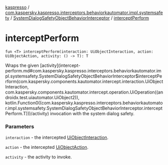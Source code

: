 [kaspresso](../../index.md) / [com.kaspersky.kaspresso.interceptors.behaviorkautomator.impl.systemsafety](../index.md) / [SystemDialogSafetyObjectBehaviorInterceptor](index.md) / [interceptPerform](./intercept-perform.md)

# interceptPerform

`fun <T> interceptPerform(interaction: UiObjectInteraction, action: UiObjectAction, activity: () -> T): T`

Wraps the given [activity](intercept-perform.md#com.kaspersky.kaspresso.interceptors.behaviorkautomator.impl.systemsafety.SystemDialogSafetyObjectBehaviorInterceptor$interceptPerform(com.kaspersky.components.kautomator.intercept.interaction.UiObjectInteraction, com.kaspersky.components.kautomator.intercept.operation.UiOperation((androidx.test.uiautomator.UiObject2)), kotlin.Function0((com.kaspersky.kaspresso.interceptors.behaviorkautomator.impl.systemsafety.SystemDialogSafetyObjectBehaviorInterceptor.interceptPerform.T)))/activity) invocation with the system dialog safety.

### Parameters

`interaction` - the intercepted [UiObjectInteraction](#).

`action` - the intercepted [UiObjectAction](#).

`activity` - the activity to invoke.